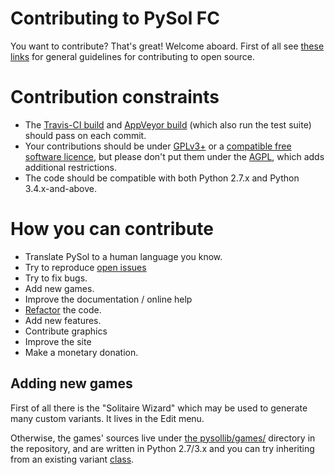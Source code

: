 # Contributing to PySol FC

You want to contribute? That's great! Welcome aboard. First of all see [these links](https://github.com/shlomif/Freenode-programming-channel-FAQ/blob/master/FAQ.mdwn#i-want-to-contribute-to-an-open-source-project-but-how-which-one-can-i-contribute-to)
for general guidelines for contributing to open source.

# Contribution constraints

- The [Travis-CI build](https://travis-ci.org/shlomif/PySolFC) and [AppVeyor build](https://ci.appveyor.com/project/shlomif/pysolfc) (which also run the test suite) should pass on each commit.
- Your contributions should be under [GPLv3+](https://en.wikipedia.org/wiki/GNU_General_Public_License#Version_3) or a [compatible free software licence](https://www.gnu.org/licenses/license-list.html#GPLCompatibleLicenses), but please don't put them under the [AGPL](https://en.wikipedia.org/wiki/Affero_General_Public_License), which adds additional restrictions.
- The code should be compatible with both Python 2.7.x and Python 3.4.x-and-above.

# How you can contribute

- Translate PySol to a human language you know.
- Try to reproduce [open issues](https://github.com/shlomif/PySolFC/issues)
- Try to fix bugs.
- Add new games.
- Improve the documentation / online help
- [Refactor](https://en.wikipedia.org/wiki/Code_refactoring) the code.
- Add new features.
- Contribute graphics
- Improve the site
- Make a monetary donation.

## Adding new games

First of all there is the "Solitaire Wizard" which may be used to generate many
custom variants. It lives in the Edit menu.

Otherwise, the games' sources live under
[the pysollib/games/](pysollib/games/) directory in the repository, and are
written in Python 2.7/3.x and you can try inheriting from an existing
variant [class](https://en.wikipedia.org/wiki/Class_%28computer_programming%29).

